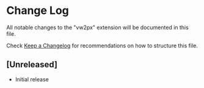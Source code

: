 # Change Log

All notable changes to the "vw2px" extension will be documented in this file.

Check [Keep a Changelog](http://keepachangelog.com/) for recommendations on how to structure this file.

## [Unreleased]

- Initial release